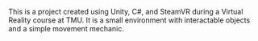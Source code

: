 This is a project created using Unity, C#, and SteamVR during a Virtual Reality course at TMU.
It is a small environment with interactable objects and a simple movement mechanic.
